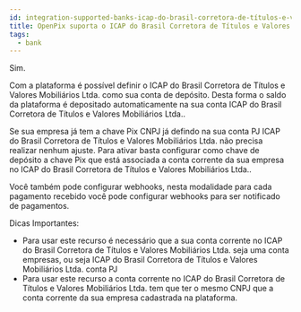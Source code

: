 ```yaml
---
id: integration-supported-banks-icap-do-brasil-corretora-de-títulos-e-valores-mobiliários-ltda
title: OpenPix suporta o ICAP do Brasil Corretora de Títulos e Valores Mobiliários Ltda. ?
tags:
  - bank
---
```


Sim.

Com a plataforma é possível definir o ICAP do Brasil Corretora de Títulos e Valores Mobiliários Ltda. como sua conta de depósito. Desta forma o saldo da plataforma é depositado automaticamente na sua conta ICAP do Brasil Corretora de Títulos e Valores Mobiliários Ltda..

Se sua empresa já tem a chave Pix CNPJ já defindo na sua conta PJ ICAP do Brasil Corretora de Títulos e Valores Mobiliários Ltda. não precisa realizar nenhum ajuste. Para ativar basta configurar como chave de depósito a chave Pix que está associada a conta corrente da sua empresa no ICAP do Brasil Corretora de Títulos e Valores Mobiliários Ltda..

Você também pode configurar webhooks, nesta modalidade para cada pagamento recebido você pode configurar webhooks para ser notificado de pagamentos.

Dicas Importantes:

- Para usar este recurso é necessário que a sua conta corrente no ICAP do Brasil Corretora de Títulos e Valores Mobiliários Ltda. seja uma conta empresas, ou seja ICAP do Brasil Corretora de Títulos e Valores Mobiliários Ltda. conta PJ
- Para usar este recurso a conta corrente no ICAP do Brasil Corretora de Títulos e Valores Mobiliários Ltda. tem que ter o mesmo CNPJ que a conta corrente da sua empresa cadastrada na plataforma.
